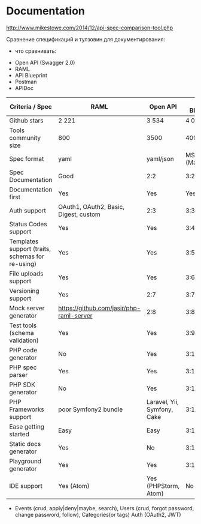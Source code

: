 # Documentation

http://www.mikestowe.com/2014/12/api-spec-comparison-tool.php

Сравнение спецификаций и тулзовин для документирования:

- что сравнивать:
 * Open API (Swagger 2.0)
 * RAML
 * API Blueprint
 * Postman
 * APIDoc

| Criteria / Spec | RAML | Open API | API Blueprint |
| --- | --- | --- | --- |
| Github stars |  2 221 | 3 534 | 4 092 |
| Tools community size | 800  | 3500 | 400 |
| Spec format | yaml | yaml/json | MSON (Markdown) |
| Spec Documentation | Good | 2:2 | 3:2 |
| Documentation first | Yes | Yes | Yes |
| Auth support | OAuth1, OAuth2, Basic, Digest, custom | 2:3 | 3:3 |
| Status Codes support | Yes | Yes | 3:4 |
| Templates support (traits, schemas for re-using) | Yes | Yes | 3:5 |
| File uploads support | Yes | Yes | 3:6 |
| Versioning support | Yes | 2:7 | 3:7 |
| Mock server generator | https://github.com/jasir/php-raml-server | 2:8 | 3:8 |
| Test tools (schema validation) | Yes | Yes | 3:9 |
| PHP code generator | No | Yes | 3:10 |
| PHP spec parser | Yes | Yes | 3:11 |
| PHP SDK generator | No | Yes | 3:12 |
| PHP Frameworks support | poor Symfony2 bundle | Laravel, Yii, Symfony, Cake | 3:12 |
| Ease getting started | Easy | Easy | 3:13 |
| Static docs generator | Yes | No | 3:14 |
| Playground generator | Yes | Yes | 3:15 |
| IDE support | Yes (Atom) | Yes (PHPStorm, Atom) | No |


- Events (crud, apply|deny|maybe, search), Users (crud, forgot password, change password, follow), Categories(or tags) Auth (OAuth2, JWT)
